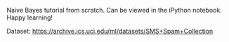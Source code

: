 Naive Bayes tutorial from scratch. Can be viewed in the iPython notebook. Happy learning!

Dataset: https://archive.ics.uci.edu/ml/datasets/SMS+Spam+Collection
